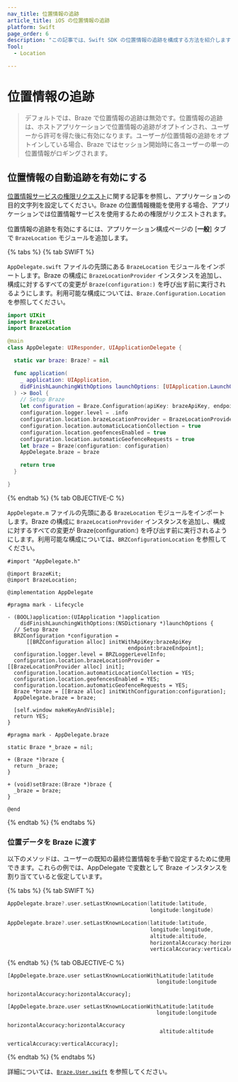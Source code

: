 ```yaml
---
nav_title: 位置情報の追跡
article_title: iOS の位置情報の追跡
platform: Swift
page_order: 6
description: "この記事では、Swift SDK の位置情報の追跡を構成する方法を紹介します。"
Tool:
  - Location

---
```


# 位置情報の追跡

> デフォルトでは、Braze で位置情報の追跡は無効です。位置情報の追跡は、ホストアプリケーションで位置情報の追跡がオプトインされ、ユーザーから許可を得た後に有効になります。ユーザーが位置情報の追跡をオプトインしている場合、Braze ではセッション開始時に各ユーザーの単一の位置情報がロギングされます。

## 位置情報の自動追跡を有効にする

[位置情報サービスの権限リクエスト](https://developer.apple.com/documentation/corelocation/requesting_authorization_to_use_location_services)に関する記事を参照し、アプリケーションの目的文字列を設定してください。Braze の位置情報機能を使用する場合、アプリケーションでは位置情報サービスを使用するための権限がリクエストされます。 

位置情報の追跡を有効にするには、アプリケーション構成ページの \[**一般**] タブで `BrazeLocation` モジュールを追加します。

{% tabs %}
{% tab SWIFT %}

`AppDelegate.swift` ファイルの先頭にある `BrazeLocation` モジュールをインポートします。Braze の構成に `BrazeLocationProvider` インスタンスを追加し、構成に対するすべての変更が `Braze(configuration:)` を呼び出す前に実行されるようにします。利用可能な構成については、`Braze.Configuration.Location` を参照してください。

```swift
import UIKit
import BrazeKit
import BrazeLocation

@main
class AppDelegate: UIResponder, UIApplicationDelegate {

  static var braze: Braze? = nil

  func application(
    _ application: UIApplication,
    didFinishLaunchingWithOptions launchOptions: [UIApplication.LaunchOptionsKey: Any]?
  ) -> Bool {
    // Setup Braze
    let configuration = Braze.Configuration(apiKey: brazeApiKey, endpoint: brazeEndpoint)
    configuration.logger.level = .info
    configuration.location.brazeLocationProvider = BrazeLocationProvider()
    configuration.location.automaticLocationCollection = true
    configuration.location.geofencesEnabled = true
    configuration.location.automaticGeofenceRequests = true
    let braze = Braze(configuration: configuration)
    AppDelegate.braze = braze

    return true
  }

}

```

{% endtab %}
{% tab OBJECTIVE-C %}

`AppDelegate.m` ファイルの先頭にある `BrazeLocation` モジュールをインポートします。Braze の構成に `BrazeLocationProvider` インスタンスを追加し、構成に対するすべての変更が Braze(configuration:) を呼び出す前に実行されるようにします。利用可能な構成については、`BRZConfigurationLocation` を参照してください。

```objc
#import "AppDelegate.h"

@import BrazeKit;
@import BrazeLocation;

@implementation AppDelegate

#pragma mark - Lifecycle

- (BOOL)application:(UIApplication *)application
    didFinishLaunchingWithOptions:(NSDictionary *)launchOptions {
  // Setup Braze
  BRZConfiguration *configuration =
      [[BRZConfiguration alloc] initWithApiKey:brazeApiKey
                                      endpoint:brazeEndpoint];
  configuration.logger.level = BRZLoggerLevelInfo;
  configuration.location.brazeLocationProvider = [[BrazeLocationProvider alloc] init];
  configuration.location.automaticLocationCollection = YES;
  configuration.location.geofencesEnabled = YES;
  configuration.location.automaticGeofenceRequests = YES;
  Braze *braze = [[Braze alloc] initWithConfiguration:configuration];
  AppDelegate.braze = braze;

  [self.window makeKeyAndVisible];
  return YES;
}

#pragma mark - AppDelegate.braze

static Braze *_braze = nil;

+ (Braze *)braze {
  return _braze;
}

+ (void)setBraze:(Braze *)braze {
  _braze = braze;
}

@end
```

{% endtab %}
{% endtabs %}

### 位置データを Braze に渡す

以下のメソッドは、ユーザーの既知の最終位置情報を手動で設定するために使用できます。これらの例では、AppDelegate で変数として Braze インスタンスを割り当てていると仮定しています。



{% tabs %}
{% tab SWIFT %}

```swift
AppDelegate.braze?.user.setLastKnownLocation(latitude:latitude,
                                             longitude:longitude)
```

```swift
AppDelegate.braze?.user.setLastKnownLocation(latitude:latitude,
                                             longitude:longitude,
                                             altitude:altitude,
                                             horizontalAccuracy:horizontalAccuracy,
                                             verticalAccuracy:verticalAccuracy)
```

{% endtab %}
{% tab OBJECTIVE-C %}

```objc
[AppDelegate.braze.user setLastKnownLocationWithLatitude:latitude
                                               longitude:longitude
                                      horizontalAccuracy:horizontalAccuracy];

```

```objc
[AppDelegate.braze.user setLastKnownLocationWithLatitude:latitude
                                               longitude:longitude
                                      horizontalAccuracy:horizontalAccuracy
                                                altitude:altitude
                                        verticalAccuracy:verticalAccuracy];

```

{% endtab %}
{% endtabs %}

詳細については、[`Braze.User.swift`][5] を参照してください。

[5]: https://braze-inc.github.io/braze-swift-sdk/documentation/brazekit/braze/user-swift.class/
